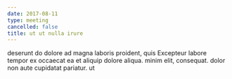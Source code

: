 ```yaml
---
date: 2017-08-11
type: meeting
cancelled: false
title: ut ut nulla irure
---
```

deserunt do dolore ad magna laboris proident, quis Excepteur labore tempor ex occaecat ea et aliquip dolore aliqua. minim elit, consequat. dolor non aute cupidatat pariatur. ut